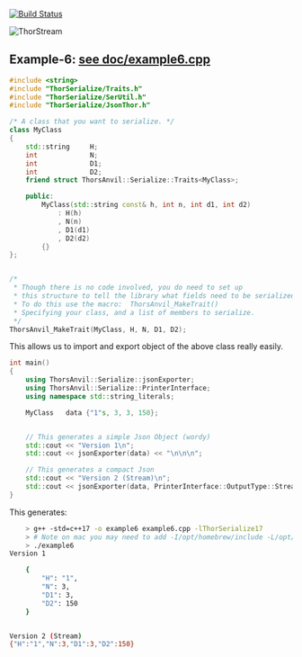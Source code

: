 [![Build Status](https://travis-ci.org/Loki-Astari/ThorsSerializer.svg?branch=master)](https://travis-ci.org/Loki-Astari/ThorsSerializer)

![ThorStream](../img/stream.jpg)

## Example-6: [see doc/example6.cpp](example6.cpp)
````c++
#include <string>
#include "ThorSerialize/Traits.h"
#include "ThorSerialize/SerUtil.h"
#include "ThorSerialize/JsonThor.h"

/* A class that you want to serialize. */
class MyClass
{
    std::string     H;
    int             N;
    int             D1;
    int             D2;
    friend struct ThorsAnvil::Serialize::Traits<MyClass>;

    public:
        MyClass(std::string const& h, int n, int d1, int d2)
            : H(h)
            , N(n)
            , D1(d1)
            , D2(d2)
        {}
};


/*
 * Though there is no code involved, you do need to set up
 * this structure to tell the library what fields need to be serialized.
 * To do this use the macro:  ThorsAnvil_MakeTrait()
 * Specifying your class, and a list of members to serialize.
 */
ThorsAnvil_MakeTrait(MyClass, H, N, D1, D2);

````
This allows us to import and export object of the above class really easily.
````c++
int main()
{
    using ThorsAnvil::Serialize::jsonExporter;
    using ThorsAnvil::Serialize::PrinterInterface;
    using namespace std::string_literals;

    MyClass   data {"1"s, 3, 3, 150};


    // This generates a simple Json Object (wordy)
    std::cout << "Version 1\n";
    std::cout << jsonExporter(data) << "\n\n\n";

    // This generates a compact Json 
    std::cout << "Version 2 (Stream)\n";
    std::cout << jsonExporter(data, PrinterInterface::OutputType::Stream) << "\n\n\n";
}
````

This generates:

````bash
    > g++ -std=c++17 -o example6 example6.cpp -lThorSerialize17
    > # Note on mac you may need to add -I/opt/homebrew/include -L/opt/homebrew/lib/ on Mac's with M1 chip.
    > ./example6
Version 1

    {
        "H": "1",
        "N": 3,
        "D1": 3,
        "D2": 150
    }


Version 2 (Stream)
{"H":"1","N":3,"D1":3,"D2":150}
````
